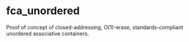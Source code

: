 # fca_unordered
Proof of concept of closed-addressing, O(1)-erase, standards-compliant unordered associative containers.
